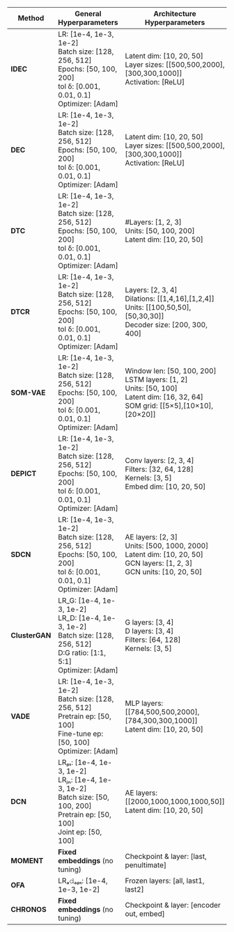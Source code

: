 | Method       | General Hyperparameters                                                                        | Architecture Hyperparameters                                                                                                         | Model-Specific Hyperparameters                                                               |
|--------------|------------------------------------------------------------------------------------------------|--------------------------------------------------------------------------------------------------------------------------------------|------------------------------------------------------------------------------------------------|
| **IDEC**     | LR: [1e-4, 1e-3, 1e-2]<br>Batch size: [128, 256, 512]<br>Epochs: [50, 100, 200]<br>tol δ: [0.001, 0.01, 0.1]<br>Optimizer: [Adam] | Latent dim: [10, 20, 50]<br>Layer sizes: [[500,500,2000],[300,300,1000]]<br>Activation: [ReLU] | γ: [0.01, 0.1, 1.0]<br>Pretrain epochs: [50, 100, 200] |
| **DEC**      | LR: [1e-4, 1e-3, 1e-2]<br>Batch size: [128, 256, 512]<br>Epochs: [50, 100, 200]<br>tol δ: [0.001, 0.01, 0.1]<br>Optimizer: [Adam] | Latent dim: [10, 20, 50]<br>Layer sizes: [[500,500,2000],[300,300,1000]]<br>Activation: [ReLU]  | Pretrain epochs: [50, 100, 200]         |
| **DTC**      | LR: [1e-4, 1e-3, 1e-2]<br>Batch size: [128, 256, 512]<br>Epochs: [50, 100, 200]<br>tol δ: [0.001, 0.01, 0.1]<br>Optimizer: [Adam]       | #Layers: [1, 2, 3]<br>Units: [50, 100, 200]<br>Latent dim: [10, 20, 50]| -   |
| **DTCR**     | LR: [1e-4, 1e-3, 1e-2]<br>Batch size: [128, 256, 512]<br>Epochs: [50, 100, 200]<br>tol δ: [0.001, 0.01, 0.1]<br>Optimizer: [Adam]         | Layers: [2, 3, 4]<br>Dilations: [[1,4,16],[1,2,4]]<br>Units: [[100,50,50],[50,30,30]]<br>Decoder size: [200, 300, 400]    | Aux loss: [0.5, 1, 2]    |
| **SOM-VAE**  | LR: [1e-4, 1e-3, 1e-2]<br>Batch size: [128, 256, 512]<br>Epochs: [50, 100, 200]<br>tol δ: [0.001, 0.01, 0.1]<br>Optimizer: [Adam]     | Window len: [50, 100, 200]<br>LSTM layers: [1, 2]<br>Units: [50, 100]<br>Latent dim: [16, 32, 64]<br>SOM grid: [[5×5],[10×10],[20×20]] | -      |
| **DEPICT**   | LR: [1e-4, 1e-3, 1e-2]<br>Batch size: [128, 256, 512]<br>Epochs: [50, 100, 200]<br>tol δ: [0.001, 0.01, 0.1]<br>Optimizer: [Adam] | Conv layers: [2, 3, 4]<br>Filters: [32, 64, 128]<br>Kernels: [3, 5]<br>Embed dim: [10, 20, 50]        | -                |
| **SDCN**     | LR: [1e-4, 1e-3, 1e-2]<br>Batch size: [128, 256, 512]<br>Epochs: [50, 100, 200]<br>tol δ: [0.001, 0.01, 0.1]<br>Optimizer: [Adam]               | AE layers: [2, 3]<br>Units: [500, 1000, 2000]<br>Latent dim: [10, 20, 50]<br>GCN layers: [1, 2, 3]<br>GCN units: [10, 20, 50] | -                       |
| **ClusterGAN** | LR_G: [1e-4, 1e-3, 1e-2]<br>LR_D: [1e-4, 1e-3, 1e-2]<br>Batch size: [128, 256, 512]<br>D:G ratio: [1:1, 5:1]<br>Optimizer: [Adam]        | G layers: [3, 4]<br>D layers: [3, 4]<br>Filters: [64, 128]<br>Kernels: [3, 5] | -                   |
| **VADE**     | LR: [1e-4, 1e-3, 1e-2]<br>Batch size: [128, 256, 512]<br>Pretrain ep: [50, 100]<br>Fine-tune ep: [50, 100]<br>Optimizer: [Adam]    | MLP layers: [[784,500,500,2000],[784,300,300,1000]]<br>Latent dim: [10, 20, 50]                            | -                                       |
| **DCN**      | LRₚₜ: [1e-4, 1e-3, 1e-2]<br>LRⱼₙ: [1e-4, 1e-3, 1e-2]<br>Batch size: [50, 100, 200]<br>Pretrain ep: [50, 100]<br>Joint ep: [50, 100]         | AE layers: [[2000,1000,1000,1000,50]]<br>Latent dim: [10, 20, 50]                                                 | -                                         |
| **MOMENT**   | **Fixed embeddings** (no tuning)                                                                 | Checkpoint & layer: [last, penultimate]                       | -                                    |
| **OFA**      | LRₐ𝚍ₐₚₜ: [1e-4, 1e-3, 1e-2]                                             | Frozen layers: [all, last1, last2]                         | -                         |
| **CHRONOS**  | **Fixed embeddings** (no tuning)                                                                 | Checkpoint & layer: [encoder out, embed]                              | -                                    |
